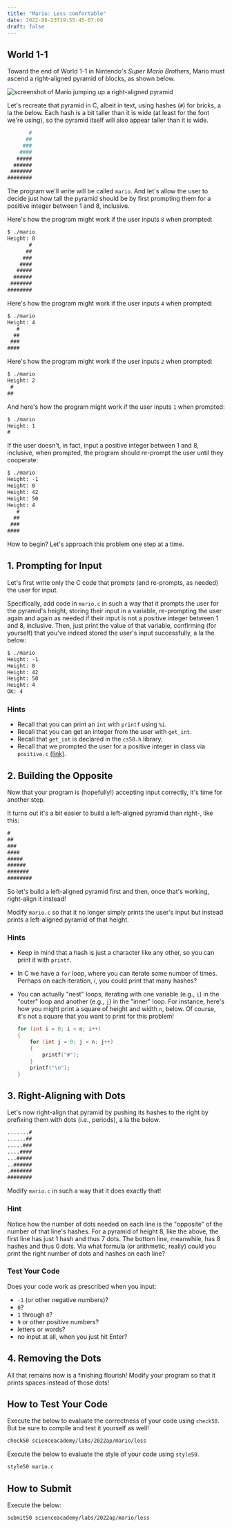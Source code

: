 ```yaml
---
title: "Mario: Less comfortable"
date: 2022-08-23T19:55:45-07:00
draft: false
---
```

<!--more-->

## World 1-1

Toward the end of World 1-1 in Nintendo's _Super Mario Brothers_, Mario must ascend a right-aligned pyramid of blocks, as shown below.

![screenshot of Mario jumping up a right-aligned pyramid](/web/pyramid.png)

Let's recreate that pyramid in C, albeit in text, using hashes (`#`) for bricks, a la the below. Each hash is a bit taller than it is wide (at least for the font we're using), so the pyramid itself will also appear taller than it is wide.

```md
       #
      ##
     ###
    ####
   #####
  ######
 #######
########
```

The program we'll write will be called `mario`. And let's allow the user to decide just how tall the pyramid should be by first prompting them for a positive integer between 1 and 8, inclusive.

Here's how the program might work if the user inputs `8` when prompted:

```md
$ ./mario
Height: 8
       #
      ##
     ###
    ####
   #####
  ######
 #######
########
```

Here's how the program might work if the user inputs `4` when prompted:

```md
$ ./mario
Height: 4
   #
  ##
 ###
####
```

Here's how the program might work if the user inputs `2` when prompted:

```md
$ ./mario
Height: 2
 #
##
```

And here's how the program might work if the user inputs `1` when prompted:

```md
$ ./mario
Height: 1
#
```

If the user doesn't, in fact, input a positive integer between 1 and 8, inclusive, when prompted, the program should re-prompt the user until they cooperate:

```md
$ ./mario
Height: -1
Height: 0
Height: 42
Height: 50
Height: 4
   #
  ##
 ###
####
```

How to begin? Let's approach this problem one step at a time.

## 1. Prompting for Input

Let's first write only the C code that prompts (and re-prompts, as needed) the user for input.

Specifically, add code in `mario.c` in such a way that it prompts the user for the pyramid's height, storing their input in a variable, re-prompting the user again and again as needed if their input is not a positive integer between 1 and 8, inclusive. Then, just print the value of that variable, confirming (for yourself) that you've indeed stored the user's input successfully, a la the below:

```md
$ ./mario
Height: -1
Height: 0
Height: 42
Height: 50
Height: 4
OK: 4
```

### Hints

* Recall that you can print an `int` with `printf` using `%i`.
* Recall that you can get an integer from the user with `get_int`.
* Recall that `get_int` is declared in the `cs50.h` library.
* Recall that we prompted the user for a positive integer in class via `positive.c` [(link)](https://github.com/scienceacademy/apcsp_2021).

## 2. Building the Opposite

Now that your program is (hopefully!) accepting input correctly, it's time for another step.

It turns out it's a bit easier to build a left-aligned pyramid than right-, like this:

```md
#
##
###
####
#####
######
#######
########
```

So let's build a left-aligned pyramid first and then, once that's working, right-align it instead!

Modify `mario.c` so that it no longer simply prints the user's input but instead prints a left-aligned pyramid of that height.

### Hints

* Keep in mind that a hash is just a character like any other, so you can print it with `printf`.
* In C we have a `for` loop, where you can iterate some number of times. Perhaps on each iteration, *i*, you could print that many hashes?
* You can actually "nest" loops, iterating with one variable (e.g., `i`) in the "outer" loop and another (e.g., `j`) in the "inner" loop. For instance, here's how you might print a square of height and width `n`, below. Of course, it's not a square that you want to print for this problem!

    ```c
    for (int i = 0; i < n; i++)
    {
        for (int j = 0; j < n; j++)
        {
            printf("#");
        }
        printf("\n");
    }
    ```

## 3. Right-Aligning with Dots

Let's now right-align that pyramid by pushing its hashes to the right by prefixing them with dots (i.e., periods), a la the below.

```md
.......#
......##
.....###
....####
...#####
..######
.#######
########
```

Modify `mario.c` in such a way that it does exactly that!

### Hint

Notice how the number of dots needed on each line is the "opposite" of the number of that line's hashes. For a pyramid of height 8, like the above, the first line has just 1 hash and thus 7 dots. The bottom line, meanwhile, has 8 hashes and thus 0 dots. Via what formula (or arithmetic, really) could you print the right number of dots and hashes on each line?

### Test Your Code

Does your code work as prescribed when you input:

* `-1` (or other negative numbers)?
* `0`?
* `1` through `8`?
* `9` or other positive numbers?
* letters or words?
* no input at all, when you just hit Enter?

## 4. Removing the Dots

All that remains now is a finishing flourish! Modify your program so that it prints spaces instead of those dots!

## How to Test Your Code

Execute the below to evaluate the correctness of your code using `check50`. But be sure to compile and test it yourself as well!

```md
check50 scienceacademy/labs/2022ap/mario/less
```

Execute the below to evaluate the style of your code using `style50`.

```md
style50 mario.c
```

## How to Submit

Execute the below:

```md
submit50 scienceacademy/labs/2022ap/mario/less
```
